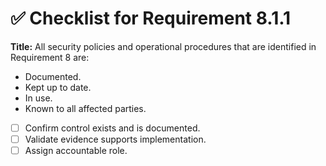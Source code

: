 # ✅ Checklist for Requirement 8.1.1

**Title:** All security policies and operational procedures that are identified in Requirement 8 are:
- Documented. 
- Kept up to date. 
- In use. 
- Known to all affected parties.

- [ ] Confirm control exists and is documented.
- [ ] Validate evidence supports implementation.
- [ ] Assign accountable role.
